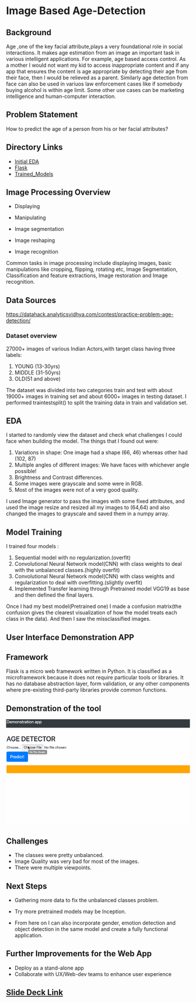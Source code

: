# Image Based Age-Detection

## Background

Age ,one of the  key facial attribute,plays a very foundational role in social interactions. It makes age estimation from an image  an important task in various intelligent applications.
For example, age based access control. As a mother I would not want my kid to access inappropriate content and if any app that ensures the content is age appropriate by detecting their age from their face, then I would be relieved as a parent.
Similarly age detection from face can also be used in variuos law enforcement cases like if somebody buying alcohol is within age limit.
Some other use cases can be marketing intelligence and human-computer interaction.

## Problem Statement

How to predict the age of a person from his or her facial attributes?

## Directory Links
* [Initial EDA](https://github.com/payalchodha/Image-Based-Age-Detection/blob/master/Initial%20EDA.ipynb)
* [Flask](https://github.com/payalchodha/Image-Based-Age-Detection/tree/master/Flask)
* [Trained_Models](https://github.com/payalchodha/Image-Based-Age-Detection/tree/master/Trained-Models)
## Image Processing Overview

  * Displaying 

  * Manipulating 

  * Image segmentation

  * Image reshaping

  * Image recognition
 
 Common tasks in image processing include displaying images, basic manipulations like cropping, flipping, rotating etc, Image Segmentation, Classification and feature extractions, Image restoration and Image recognition. 


## Data Sources
 
 https://datahack.analyticsvidhya.com/contest/practice-problem-age-detection/
 
 ### Dataset overview
  27000+ images of various Indian Actors,with target class having three labels:
   1. YOUNG (13-30yrs)
   2. MIDDLE (31-50yrs)
   3. OLD(51 and above)
   
   The dataset was divided into two categories train and test with about 19000+ images in training set and about 6000+ images in testing dataset. I performed traintestsplit() to split the training data in train and validation set. 
   
## EDA
 I started to randomly view the dataset and check what challenges I could face when building the model. The things that I found out were:
 1. Variations in shape: One image had a shape (66, 46) whereas other had (102, 87)
 2. Multiple angles of different images: We have faces with whichever angle possible! 
 3. Brightness and Contrast differences.
 4. Some images were grayscale and some were in RGB.
 5. Most of the images were not of a very good quality.
 
 I used Image generator to pass the images with some fixed attributes, and used the image resize and resized all my images to (64,64) and also changed the images to grayscale and saved them in a numpy array.
 
 ## Model Training
I trained four models :
1. Sequential model with no regularization.(overfit)
2. Convolutional Neural Network model(CNN) with class weights to deal with the unbalanced classes.(highly overfit)
3. Convolutional Neural Network model(CNN) with class weights and regularization to deal with overfitting.(slightly overfit)
4. Implemented Transfer learning through Pretrained model VGG19 as base and then defined the final layers.

Once I had my best model(Pretrained one) I made a confusion matrix(the confusion gives the clearest visualization of how the model treats each class in the data). And then I saw the missclassified images. 

## User Interface Demonstration APP
## Framework
Flask is a micro web framework written in Python. It is classified as a microframework because it does not require particular tools or libraries. It has no database abstraction layer, form validation, or any other components where pre-existing third-party libraries provide common functions.

## Demonstration of the tool
 
  ![grab-landing-page](https://github.com/payalchodha/Image-Based-Age-Detection/blob/master/age_detection_app.gif)
  
## Challenges
* The classes were pretty unbalanced.
* Image Quality was very bad for most of the images.
* There were multiple viewpoints.

## Next Steps 
 
* Gathering more data to fix the unbalanced classes problem.

* Try more pretrained models may be Inception.

* From here on I can also incorporate gender, emotion detection and object detection in the same model and create a fully functional application.

## Further Improvements for the Web App
 * Deploy as a stand-alone app
 * Collaborate with UX/Web-dev teams to enhance user experience
 
## [Slide Deck Link](https://docs.google.com/presentation/d/1g8FuPDHm3kfxBARY4-SHFL0coee48p5N9X_HG8qpklE/edit?usp=sharing)



    




